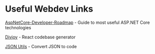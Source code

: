 # Useful Webdev Links

[AspNetCore-Developer-Roadmap](https://github.com/MoienTajik/AspNetCore-Developer-Roadmap) - Guide to most useful ASP.NET Core technologies

[Divjoy](https://www.divjoy.com) - React codebase generator

[JSON Utils](https://www.jsonutils.com/) - Convert JSON to code
